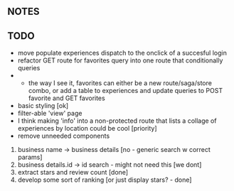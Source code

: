 ## NOTES


## TODO


- move populate experiences dispatch to the onclick of a succesful login
- refactor GET route for favorites query into one route that conditionally queries
- - the way I see it, favorites can either be a new route/saga/store combo, or add a table to experiences and update queries to POST favorite and GET favorites
- basic styling [ok]
- filter-able 'view' page
- I think making 'info' into a non-protected route that lists a collage of experiences by location could be cool [priority]
- remove unneeded components


1. business name -> business details [no - generic search w correct params]
2. business details.id -> id search - might not need this [we dont]
3. extract stars and review count [done]
4. develop some sort of ranking [or just display stars? - done]


